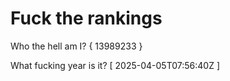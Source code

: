 # Fuck the rankings

Who the hell am I?
{ 13989233 }

What fucking year is it?
[ 2025-04-05T07:56:40Z ]

